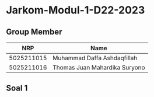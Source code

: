 # Jarkom-Modul-1-D22-2023

## Group Member

| NRP        | Name                         |
| ---------- | ---------------------------- |
| 5025211015 | Muhammad Daffa Ashdaqfillah  |
| 5025211016 | Thomas Juan Mahardika Suryono|

## Soal 1
